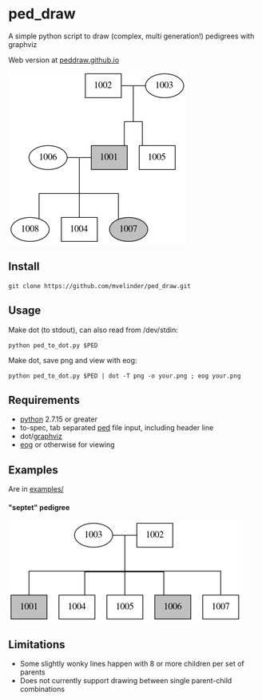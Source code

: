 # ped_draw
A simple python script to draw (complex, multi generation!) pedigrees with graphviz

Web version at [peddraw.github.io](https://peddraw.github.io/)

![3gen.ped.png](examples/3gen.ped.png "3gen.ped.png")

## Install
```
git clone https://github.com/mvelinder/ped_draw.git
```

## Usage
Make dot (to stdout), can also read from /dev/stdin:
```
python ped_to_dot.py $PED
```

Make dot, save png and view with eog:
```
python ped_to_dot.py $PED | dot -T png -o your.png ; eog your.png
```

## Requirements
- [python](https://www.python.org/) 2.7.15 or greater
- to-spec, tab separated [ped](https://gatkforums.broadinstitute.org/gatk/discussion/7696/pedigree-ped-files) file input, including header line
- dot/[graphviz](https://graphviz.gitlab.io/)
- [eog](https://wiki.gnome.org/Apps/EyeOfGnome) or otherwise for viewing

## Examples
Are in [examples/](examples/)

#### "septet" pedigree
![septet.ped.png](examples/septet.ped.png "septet.ped.png")

## Limitations
- Some slightly wonky lines happen with 8 or more children per set of parents
- Does not currently support drawing between single parent-child combinations
